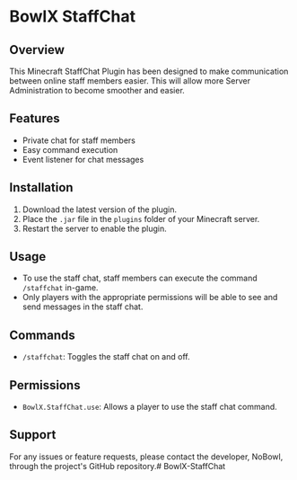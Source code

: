 # BowlX StaffChat

## Overview
This Minecraft StaffChat Plugin has been designed to make communication between online staff members easier. This will allow more Server Administration to become smoother and easier.

## Features
- Private chat for staff members
- Easy command execution
- Event listener for chat messages

## Installation
1. Download the latest version of the plugin.
2. Place the `.jar` file in the `plugins` folder of your Minecraft server.
3. Restart the server to enable the plugin.

## Usage
- To use the staff chat, staff members can execute the command `/staffchat` in-game.
- Only players with the appropriate permissions will be able to see and send messages in the staff chat.

## Commands
- `/staffchat`: Toggles the staff chat on and off.

## Permissions
- `BowlX.StaffChat.use`: Allows a player to use the staff chat command.

## Support
For any issues or feature requests, please contact the developer, NoBowl, through the project's GitHub repository.#   B o w l X - S t a f f C h a t  
 